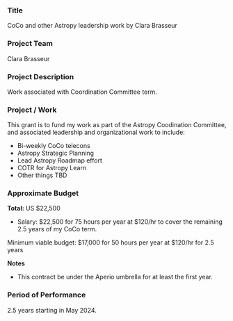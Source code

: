 ### Title

CoCo and other Astropy leadership work by Clara Brasseur

### Project Team

Clara Brasseur

### Project Description

Work associated with Coordination Committee term.

### Project / Work

This grant is to fund my work as part of the Astropy Coodination Committee, and associated leadership and organizational work to include:

- Bi-weekly CoCo telecons
- Astropy Strategic Planning
- Lead Astropy Roadmap effort
- COTR for Astropy Learn
- Other things TBD


### Approximate Budget

**Total:** US $22,500

- Salary: $22,500 for 75 hours per year at $120/hr to cover the remaining 2.5 years of my CoCo term.

Minimum viable budget: $17,000 for 50 hours per year at $120/hr for 2.5 years

**Notes**
- This contract be under the Aperio umbrella for at least the first year.

### Period of Performance

2.5 years starting in May 2024.
